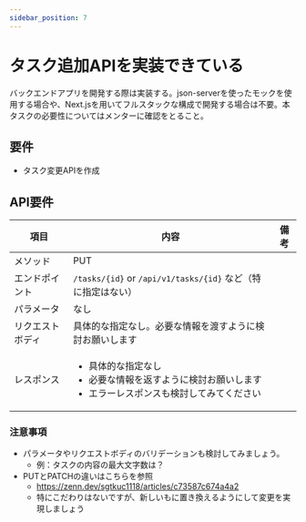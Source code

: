 ```yaml
---
sidebar_position: 7
---
```


# タスク追加APIを実装できている

バックエンドアプリを開発する際は実装する。json-serverを使ったモックを使用する場合や、Next.jsを用いてフルスタックな構成で開発する場合は不要。本タスクの必要性についてはメンターに確認をとること。

## 要件

- タスク変更APIを作成

## API要件

|項目| 内容                                                                                 |備考|
| ---- |------------------------------------------------------------------------------------| ---- |
| メソッド | PUT                                                                                ||
|エンドポイント| `/tasks/{id}` or `/api/v1/tasks/{id}` など（特に指定はない）                                  ||
|パラメータ| なし                                                                                 ||
|リクエストボディ| 具体的な指定なし。必要な情報を渡すように検討お願いします                                                       ||
|レスポンス| <ul><li>具体的な指定なし</li><li>必要な情報を返すように検討お願いします</li><li>エラーレスポンスも検討してみてください</li></ul> ||

### 注意事項

- パラメータやリクエストボディのバリデーションも検討してみましょう。
    - 例：タスクの内容の最大文字数は？
- PUTとPATCHの違いはこちらを参照
    - https://zenn.dev/sgtkuc1118/articles/c73587c674a4a2
    - 特にこだわりはないですが、新しいもに置き換えるようにして変更を実現しましょう
